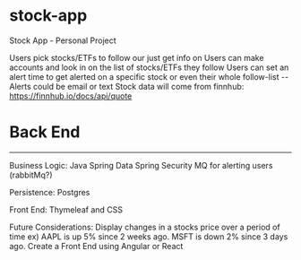 # stock-app
Stock App - Personal Project

Users pick stocks/ETFs to follow our just get info on
Users can make accounts and look in on the list of stocks/ETFs they follow
Users can set an alert time to get alerted on a specific stock or even their whole follow-list 
--Alerts could be email or text
Stock data will come from finnhub:
https://finnhub.io/docs/api/quote 

# Back End
---------------------
Business Logic:
Java
Spring Data
Spring Security
MQ for alerting users (rabbitMq?)

Persistence:
Postgres

Front End:
Thymeleaf and CSS

Future Considerations:
Display changes in a stocks price over a period of time
 ex) AAPL is up 5% since 2 weeks ago. MSFT is down 2% since 3 days ago.
Create a Front End using Angular or React
